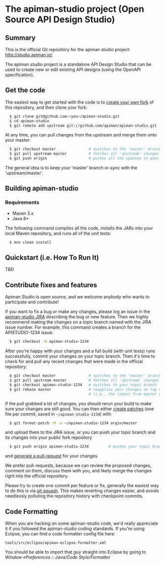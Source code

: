 # The apiman-studio project (Open Source API Design Studio)

## Summary

This is the official Git repository for the apiman studio project:  http://studio.apiman.io/

The apiman studio project is a standalone API Design Studio that can be used to create
new or edit existing API designs (using the OpenAPI specification).

## Get the code

The easiest way to get started with the code is to [create your own fork](http://help.github.com/forking/)
of this repository, and then clone your fork:
```bash
  $ git clone git@github.com:<you>/apiman-studio.git
  $ cd apiman-studio
  $ git remote add upstream git://github.com/apiman/apiman-studio.git
```
At any time, you can pull changes from the upstream and merge them onto your master:
```bash
  $ git checkout master               # switches to the 'master' branch
  $ git pull upstream master          # fetches all 'upstream' changes and merges 'upstream/master' onto your 'master' branch
  $ git push origin                   # pushes all the updates to your fork, which should be in-sync with 'upstream'
```
The general idea is to keep your 'master' branch in-sync with the 'upstream/master'.

## Building apiman-studio

### Requirements
- Maven 3.x
- Java 8+

The following command compiles all the code, installs the JARs into your local Maven repository, and runs all of the unit tests:
```bash
  $ mvn clean install
```
## Quickstart (i.e. How To Run It)

TBD

## Contribute fixes and features

Apiman Studio is open source, and we welcome anybody who wants to participate and contribute!

If you want to fix a bug or make any changes, please log an issue in the [apiman-studio JIRA](http://issues.jboss.org/browse/APISTUDIO) describing the bug
or new feature. Then we highly recommend making the changes on a topic branch named with the JIRA issue number. For example, this command creates
a branch for the APISTUDIO-1234 issue:
```bash
  $ git checkout -b apiman-studio-1234
```
After you're happy with your changes and a full build (with unit tests) runs successfully, commit your
changes on your topic branch. Then it's time to check for and pull any recent changes that were made in
the official repository:
```bash
  $ git checkout master               # switches to the 'master' branch
  $ git pull upstream master          # fetches all 'upstream' changes and merges 'upstream/master' onto your 'master' branch
  $ git checkout apiman-studio-1234   # switches to your topic branch
  $ git rebase master                 # reapplies your changes on top of the latest in master
                                      # (i.e., the latest from master will be the new base for your changes)
```
If the pull grabbed a lot of changes, you should rerun your build to make sure your changes are still good.
You can then either [create patches](http://progit.org/book/ch5-2.html) (one file per commit, saved in `~/apiman-studio-1234`) with
```bash
  $ git format-patch -M -o ~/apiman-studio-1234 orgin/master
```
and upload them to the JIRA issue, or you can push your topic branch and its changes into your public fork repository
```bash
  $ git push origin apiman-studio-1234         # pushes your topic branch into your public fork of apiman-studio
```
and [generate a pull-request](http://help.github.com/pull-requests/) for your changes.

We prefer pull-requests, because we can review the proposed changes, comment on them,
discuss them with you, and likely merge the changes right into the official repository.

Please try to create one commit per feature or fix, generally the easiest way to do this is via [git squash](https://git-scm.com/book/en/v2/Git-Tools-Rewriting-History#Squashing-Commits).
This makes reverting changes easier, and avoids needlessly polluting the repository history with checkpoint commits.

## Code Formatting

When you are hacking on some apiman-studio code, we'd really appreciate it if you followed the
apiman-studio coding standards.  If you're using Eclipse, you can find a code formatter config
file here:
```
tools/src/eclipse/apiman-eclipse-formatter.xml
```
You should be able to import that guy straight into Eclipse by going to
*Window->Preferences :: Java/Code Style/Formatter*

